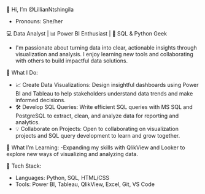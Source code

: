 👋 Hi, I’m @LillianNtshingila
 - Pronouns: She/her

💻 Data Analyst | 📊 Power BI Enthusiast | 🐍 SQL & Python Geek
 - I'm passionate about turning data into clear, actionable insights through visualization and analysis. I enjoy learning new tools and collaborating with others to build impactful data solutions.

🌟 What I Do:
- 📈 Create Data Visualizations: Design insightful dashboards using Power BI and Tableau to help stakeholders understand data trends and make informed decisions.
- 🛠️ Develop SQL Queries: Write efficient SQL queries with MS SQL and PostgreSQL to extract, clean, and analyze data for reporting and analytics.
- 💡 Collaborate on Projects: Open to collaborating on visualization projects and SQL query development to learn and grow together.

🌱 What I’m Learning:
-Expanding my skills with QlikView and Looker to explore new ways of visualizing and analyzing data.

🧰 Tech Stack:
- Languages: Python, SQL, HTML/CSS
- Tools: Power BI, Tableau, QlikView, Excel, Git, VS Code

<!---
LillianNtshingila/LillianNtshingila is a ✨ special ✨ repository because its `README.md` (this file) appears on your GitHub profile.
You can click the Preview link to take a look at your changes.
--->
